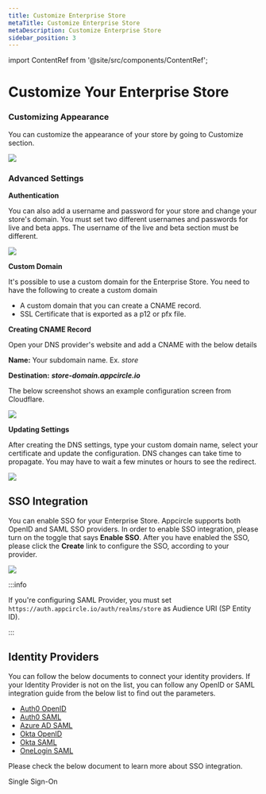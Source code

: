 ```yaml
---
title: Customize Enterprise Store
metaTitle: Customize Enterprise Store
metaDescription: Customize Enterprise Store
sidebar_position: 3
---
```


import ContentRef from '@site/src/components/ContentRef';

# Customize Your Enterprise Store


### Customizing Appearance

You can customize the appearance of your store by going to Customize section.

![](<https://cdn.appcircle.io/docs/assets/entstore-customize.png>)

### Advanced Settings

**Authentication**

You can also add a username and password for your store and change your store's domain. You must set two different usernames and passwords for live and beta apps. The username of the live and beta section must be different. 

![](<https://cdn.appcircle.io/docs/assets/entstore-settings.png>)

**Custom Domain**

It's possible to use a custom domain for the Enterprise Store. You need to have the following to create a custom domain

- A custom domain that you can create a CNAME record.
- SSL Certificate that is exported as a p12 or pfx file.

**Creating CNAME Record**

Open your DNS provider's website and add a CNAME with the below details

**Name:** Your subdomain name. Ex. *store*

**Destination:** _**store-domain.appcircle.io**_

The below screenshot shows an example configuration screen from Cloudflare.

![](<https://cdn.appcircle.io/docs/assets/entstore-cname.png>)


**Updating Settings**

After creating the DNS settings, type your custom domain name, select your certificate and update the configuration. DNS changes can take time to propagate. You may have to wait a few minutes or hours to see the redirect.

![](<https://cdn.appcircle.io/docs/assets/entstore-customdomain.png>)

## SSO Integration

You can enable SSO for your Enterprise Store. Appcircle supports both OpenID and SAML SSO providers. In order to enable SSO integration, please turn on the toggle that says **Enable SSO**. After you have enabled the SSO, please click the **Create** link to configure the SSO, according to your provider.

![](<https://cdn.appcircle.io/docs/assets/entstore-ssotoogle.png>)


:::info

If you're configuring SAML Provider, you must set `https://auth.appcircle.io/auth/realms/store` as Audience URI (SP Entity ID).

:::


## Identity Providers​

You can follow the below documents to connect your identity providers. If your Identity Provider is not on the list, you can follow any OpenID or SAML integration guide from the below list to find out the parameters.

- [Auth0 OpenID](../account/sso/auth-openid.md)
- [Auth0 SAML](../account/sso/auth-saml.md)
- [Azure AD SAML](../account/sso/azure-saml.md)
- [Okta OpenID](../account/sso/okta-openid.md)
- [Okta SAML](../account/sso/okta-saml.md)
- [OneLogin SAML](../account/sso/onelogin-saml.md)

Please check the below document to learn more about SSO integration.

<ContentRef url="/account/sso/single-sign-on">
  Single Sign-On
</ContentRef>
